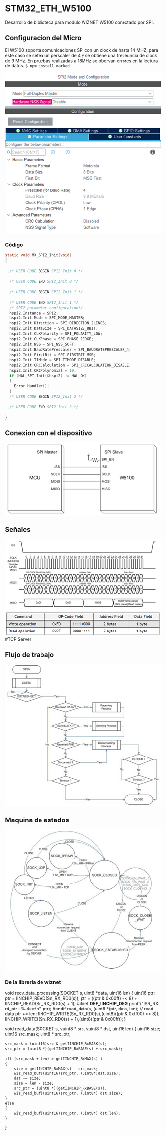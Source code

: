 # STM32_ETH_W5100
 Desarrollo de biblioteca para modulo WIZNET W5100 conectado por SPI.
## Configuracion del Micro 
El W5100 soporta comunicaciones SPI con un clock de hasta 14 MHZ, para este caso se setea un perscaler de 4 y se obtiene una freceuncia de clock de 9 MHz.
En pruebas realizadas a 18MHz se obervan errores en la lectura de datos.
`$ npm install marked`

![](doc/stm32_conf.PNG)
### Código 
```c
static void MX_SPI2_Init(void)
{

  /* USER CODE BEGIN SPI2_Init 0 */

  /* USER CODE END SPI2_Init 0 */

  /* USER CODE BEGIN SPI2_Init 1 */

  /* USER CODE END SPI2_Init 1 */
  /* SPI2 parameter configuration*/
  hspi2.Instance = SPI2;
  hspi2.Init.Mode = SPI_MODE_MASTER;
  hspi2.Init.Direction = SPI_DIRECTION_2LINES;
  hspi2.Init.DataSize = SPI_DATASIZE_8BIT;
  hspi2.Init.CLKPolarity = SPI_POLARITY_LOW;
  hspi2.Init.CLKPhase = SPI_PHASE_1EDGE;
  hspi2.Init.NSS = SPI_NSS_SOFT;
  hspi2.Init.BaudRatePrescaler = SPI_BAUDRATEPRESCALER_4;
  hspi2.Init.FirstBit = SPI_FIRSTBIT_MSB;
  hspi2.Init.TIMode = SPI_TIMODE_DISABLE;
  hspi2.Init.CRCCalculation = SPI_CRCCALCULATION_DISABLE;
  hspi2.Init.CRCPolynomial = 10;
  if (HAL_SPI_Init(&hspi2) != HAL_OK)
  {
    Error_Handler();
  }
  /* USER CODE BEGIN SPI2_Init 2 */

  /* USER CODE END SPI2_Init 2 */

}
```
## Conexion con el dispositivo

![](doc/conexiones.PNG)

## Señales

![](doc/signals.PNG)
![](doc/write_read_op.PNG)
#TCP Server
## Flujo de trabajo 

![](doc/server_mode.PNG)

## Maquina de estados 
![](doc/state_machine.PNG)
### De la libreria de wiznet



void recv_data_processing(SOCKET s, uint8 *data, uint16 len)
{
	uint16 ptr;
	ptr = IINCHIP_READ(Sn_RX_RD0(s));
	ptr = ((ptr & 0x00ff) << 8) + IINCHIP_READ(Sn_RX_RD0(s) + 1);
#ifdef __DEF_IINCHIP_DBG__
	printf("ISR_RX: rd_ptr : %.4x\r\n", ptr);
#endif
	read_data(s, (uint8 *)ptr, data, len); // read data
	ptr += len;
	IINCHIP_WRITE(Sn_RX_RD0(s),(uint8)((ptr & 0xff00) >> 8));
	IINCHIP_WRITE((Sn_RX_RD0(s) + 1),(uint8)(ptr & 0x00ff));
}

void read_data(SOCKET s, vuint8 * src, vuint8 * dst, uint16 len)
{
	uint16 size;
	uint16 src_mask;
	uint8 * src_ptr;

	src_mask = (uint16)src & getIINCHIP_RxMASK(s);
	src_ptr = (uint8 *)(getIINCHIP_RxBASE(s) + src_mask);
	
	if( (src_mask + len) > getIINCHIP_RxMAX(s) ) 
	{
		size = getIINCHIP_RxMAX(s) - src_mask;
		wiz_read_buf((uint16)src_ptr, (uint8*)dst,size);
		dst += size;
		size = len - size;
		src_ptr = (uint8 *)(getIINCHIP_RxBASE(s));
		wiz_read_buf((uint16)src_ptr, (uint8*) dst,size);
	} 
	else
	{
		wiz_read_buf((uint16)src_ptr, (uint8*) dst,len);
	}
}


